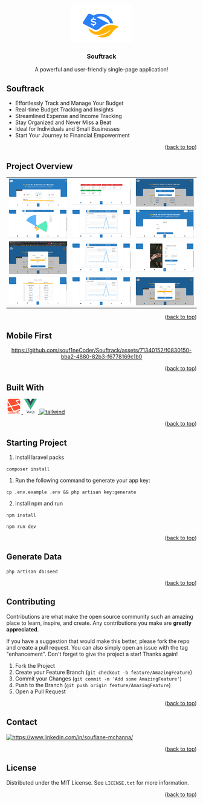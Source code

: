 <a name="readme-top"></a>

<div align="center">
  <a href="https://github.com/souf1neCoder/Souftrack">
    <img src="./public/images/captures/logo-preview.png" alt="Logo" width="160" height="100">
  </a>

  <h3 align="center">Souftrack</h3>

  <p align="center">
    A powerful and user-friendly single-page application!
  </p>
</div>

## Souftrack
- Effortlessly Track and Manage Your Budget
- Real-time Budget Tracking and Insights
- Streamlined Expense and Income Tracking
- Stay Organized and Never Miss a Beat
- Ideal for Individuals and Small Businesses
- Start Your Journey to Financial Empowerment
<p align="right">(<a href="#readme-top">back to top</a>)</p>

## Project Overview

<table>
    <tr>
        <td><img src="./public/images/captures/1.png" alt="souftrack" /></td>
        <td><img src="./public/images/captures/2.png" alt="souftrack" /></td>
        <td><img src="./public/images/captures/9.png" alt="souftrack" /></td>
   </tr> 
    <tr>
        <td><img src="./public/images/captures/3.png" alt="souftrack" /></td>
        <td><img src="./public/images/captures/4.png" alt="souftrack" /></td>
        <td><img src="./public/images/captures/10.png" alt="souftrack" /></td>
    </tr>
    <tr>
        <td><img src="./public/images/captures/5.png" alt="souftrack" /></td>
        <td><img src="./public/images/captures/4.png" alt="souftrack" /></td>
        <td><img src="./public/images/captures/11.png" alt="souftrack" /></td>
   </tr> 
    <tr>
        <td><img src="./public/images/captures/7.png" alt="souftrack" /></td>
        <td><img src="./public/images/captures/4.png" alt="souftrack" /></td>
        <td><img src="./public/images/captures/12.png" alt="souftrack" /></td>
    </tr> 
</table>
<p align="right">(<a href="#readme-top">back to top</a>)</p>

## Mobile First

<div align="center">


https://github.com/souf1neCoder/Souftrack/assets/71340152/f0830150-bba2-4880-82b3-f6778169c1b0


</div>

<p align="right">(<a href="#readme-top">back to top</a>)</p>

## Built With
<a href="https://laravel.com/" target="_blank" rel="noreferrer"> <img src="https://raw.githubusercontent.com/devicons/devicon/master/icons/laravel/laravel-plain-wordmark.svg" alt="laravel" width="40" height="40"/>
<a href="https://vuejs.org/" target="_blank" rel="noreferrer"> <img src="https://raw.githubusercontent.com/devicons/devicon/master/icons/vuejs/vuejs-original-wordmark.svg" alt="vuejs" width="40" height="40"/>
<a href="https://tailwindcss.com/" target="_blank" rel="noreferrer"> <img src="https://www.vectorlogo.zone/logos/tailwindcss/tailwindcss-icon.svg" alt="tailwind" width="40" height="40"/> </a>
<p align="right">(<a href="#readme-top">back to top</a>)</p>

## Starting Project

1. install laravel packs

```composer
composer install
```

1. Run the following command to generate your app key:

```
cp .env.example .env && php artisan key:generate
```

2. install npm and run

```npm
npm install
```

```npm
npm run dev
```
<p align="right">(<a href="#readme-top">back to top</a>)</p>

## Generate Data

```
php artisan db:seed
```

<p align="right">(<a href="#readme-top">back to top</a>)</p>

<!-- CONTRIBUTING -->
## Contributing

Contributions are what make the open source community such an amazing place to learn, inspire, and create. Any contributions you make are **greatly appreciated**.

If you have a suggestion that would make this better, please fork the repo and create a pull request. You can also simply open an issue with the tag "enhancement".
Don't forget to give the project a star! Thanks again!

1. Fork the Project
2. Create your Feature Branch (`git checkout -b feature/AmazingFeature`)
3. Commit your Changes (`git commit -m 'Add some AmazingFeature'`)
4. Push to the Branch (`git push origin feature/AmazingFeature`)
5. Open a Pull Request

<p align="right">(<a href="#readme-top">back to top</a>)</p>

<!-- CONTACT -->
## Contact

<a href="https://www.linkedin.com/in/soufiane-mchanna/" target="blank"><img align="center" src="https://raw.githubusercontent.com/rahuldkjain/github-profile-readme-generator/master/src/images/icons/Social/linked-in-alt.svg" alt="https://www.linkedin.com/in/soufiane-mchanna/" height="30" width="40" /></a>

<p align="right">(<a href="#readme-top">back to top</a>)</p>
<!-- LICENSE -->

## License

Distributed under the MIT License. See `LICENSE.txt` for more information.

<p align="right">(<a href="#readme-top">back to top</a>)</p>
